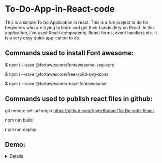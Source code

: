 # To-Do-App-in-React-code

This is a simple To Do Application in react. This is a fun project to do for beginners who are trying to learn and get their hands dirty on React. In this application, I've used React components, React forms, event handlers etc. It is a very easy quick application to do.

## Commands used to install Font awesome:

$ npm i --save @fortawesome/fontawesome-svg-core

$ npm i --save @fortawesome/free-solid-svg-icons

$ npm i --save @fortawesome/react-fontawesome

## Commands used to publish react files in github:

git remote set-url origin https://github.com/VivekBadani/To-Do-with-React

npm run build

npm run deploy

## Demo:

<details>
 <p>
   
![dashboard_large](images/to1.JPG)


</p>
<p>
 
![dashboard_large](images/to2.JPG)

 </p>
</details>
